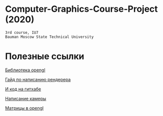 # Computer-Graphics-Course-Project (2020)

```
3rd course, IU7
Bauman Moscow State Technical University
```

# Полезные ссылки

[Библиотека opengl](https://github.com/g-truc/glm/blob/0.9.5/glm/gtc/matrix_transform.inl#L208)

[Гайд по написанию рендерера](https://habr.com/ru/post/248153/)

[И код на гитхабе](https://github.com/ssloy/tinyrenderer/tree/10723326bb631d081948e5346d2a64a0dd738557)

[Написание камеры](http://esate.ru/uroki/OpenGL/uroki_opengl/_p4116/)

[Матрицы в opengl](http://opengl-tutorial.blogspot.com/p/3.html)
